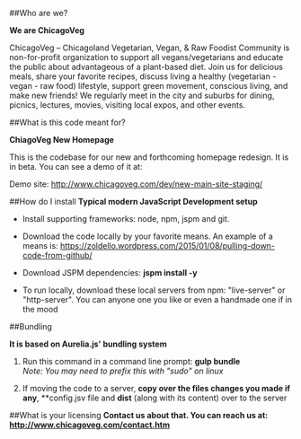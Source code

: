 ##Who are we?

**We are ChicagoVeg**

ChicagoVeg – Chicagoland Vegetarian, Vegan, & Raw Foodist Community is non-for-profit organization to support all vegans/vegetarians and educate the public about advantageous of a plant-based diet. Join us for delicious meals, share your favorite recipes, discuss living a healthy (vegetarian - vegan - raw food) lifestyle, support green movement, conscious living, and make new friends! We regularly meet in the city and suburbs for dining, picnics, lectures, movies, visiting local expos, and other events.

##What is this code meant for?

**ChiagoVeg New Homepage**

This is the codebase for our new and forthcoming homepage redesign. It is in beta. You can see a demo of it at: 

Demo site: http://www.chicagoveg.com/dev/new-main-site-staging/

##How do I install
**Typical modern JavaScript Development setup**

- Install supporting frameworks: node, npm, jspm and git. 

- Download the code locally by your favorite means. An example of a means is: https://zoldello.wordpress.com/2015/01/08/pulling-down-code-from-github/

- Download JSPM dependencies: **jspm install -y**

- To run locally, download these local servers from npm: "live-server" or "http-server". You can anyone one you like or even a handmade one if in the mood

##Bundling

**It is based on Aurelia.js' bundling system**

1. Run this command in a command line prompt: **gulp bundle** <br>
  <i>Note: You may need to prefix this with "sudo" on linux</i>

2. If moving the code to a server, **copy over the files changes you made if any**, **config.jsv file and **dist** (along with its content) over to the server 

##What is your licensing
**Contact us about that. You can reach us at: http://www.chicagoveg.com/contact.htm**
